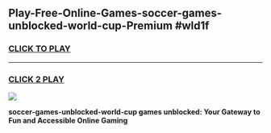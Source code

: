 
## Play-Free-Online-Games-soccer-games-unblocked-world-cup-Premium #wld1f
<h3>
<a href="https://premium.freeplayer.one?title=soccer-games-unblocked-world-cup&ref=8M">CLICK TO PLAY</a></h3>
<hr>

<h3>
<a href="https://premium.freeplayer.one?title=soccer-games-unblocked-world-cup&ref=8M">CLICK 2 PLAY</a>
  
</h3>

<a href="https://premium.freeplayer.one?title=soccer-games-unblocked-world-cup&ref=8M"><img src="https://clearcache.store/games.png"></a>


**soccer-games-unblocked-world-cup games unblocked: Your Gateway to Fun and Accessible Online Gaming**
